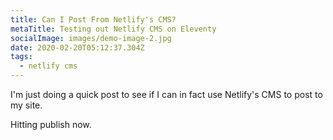 ```yaml
---
title: Can I Post From Netlify's CMS?
metaTitle: Testing out Netlify CMS on Eleventy
socialImage: images/demo-image-2.jpg
date: 2020-02-20T05:12:37.304Z
tags:
  - netlify cms
---
```

I'm just doing a quick post to see if I can in fact use Netlify's CMS to post to my site.

Hitting publish now.
